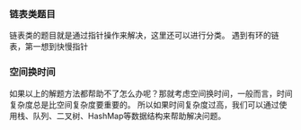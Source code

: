 ### 链表类题目

链表类的题目就是通过指针操作来解决，这里还可以进行分类。
遇到有环的链表，第一想到快慢指针


### 空间换时间
如果以上的解题方法都帮助不了怎么办呢？那就考虑空间换时间，一般而言，时间复杂度总是比空间复杂度要重要的。
所以如果时间复杂度过高，我们可以通过使用栈、队列、二叉树、HashMap等数据结构来帮助解决问题。
